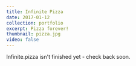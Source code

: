 ```yaml
---
title: Infinite Pizza
date: 2017-01-12
collection: portfolio
excerpt: Pizza forever!
thumbnail: pizza.jpg
video: false
---
```


Infinite.pizza isn't finished yet - check back soon.